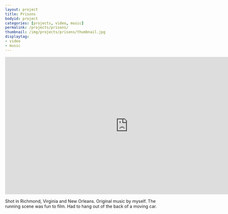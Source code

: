 ```yaml
---
layout: project
title: Prisons
bodyid: project
categories: [projects, video, music]
permalink: /projects/prisons/
thumbnail: /img/projects/prisons/thumbnail.jpg
displaytag:
- video
- music
---
```


<iframe class="vimeo" id="vid_1" src="http://player.vimeo.com/video/39891864?api=1&amp;player_id=vid_1&amp;title=0&amp;byline=0&amp;portrait=0" width="805" height="453" frameborder="0" webkitAllowFullScreen mozallowfullscreen allowFullScreen></iframe>

Shot in Richmond, Virginia and New Orleans. Original music by myself.
The running scene was fun to film. Had to hang out of the back of a
moving car.
